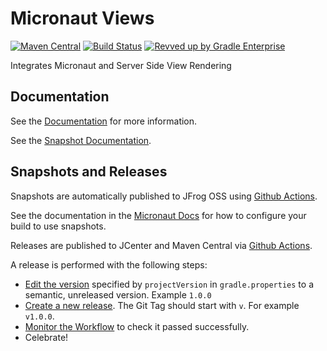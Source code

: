 # Micronaut Views #

[![Maven Central](https://img.shields.io/maven-central/v/io.micronaut.views/micronaut-views-core.svg?label=Maven%20Central)](https://search.maven.org/search?q=g:%22io.micronaut.views%22%20AND%20a:%22micronaut-views-core%22)
[![Build Status](https://github.com/micronaut-projects/micronaut-views/workflows/Java%20CI/badge.svg)](https://github.com/micronaut-projects/micronaut-views/actions)
[![Revved up by Gradle Enterprise](https://img.shields.io/badge/Revved%20up%20by-Gradle%20Enterprise-06A0CE?logo=Gradle&labelColor=02303A)](https://ge.micronaut.io/scans)

Integrates Micronaut and Server Side View Rendering

## Documentation

See the [Documentation](https://micronaut-projects.github.io/micronaut-views/latest/guide) for more information.

See the [Snapshot Documentation](https://micronaut-projects.github.io/micronaut-views/snapshot/guide).

## Snapshots and Releases

Snapshots are automatically published to JFrog OSS using [Github Actions](https://github.com/micronaut-projects/micronaut-views/actions).

See the documentation in the [Micronaut Docs](https://docs.micronaut.io/latest/guide/index.html#usingsnapshots) for how to configure your build to use snapshots.

Releases are published to JCenter and Maven Central via [Github Actions](https://github.com/micronaut-projects/micronaut-views/actions).

A release is performed with the following steps:

- [Edit the version](https://github.com/micronaut-projects/micronaut-views/edit/master/gradle.properties) specified by `projectVersion` in `gradle.properties` to a semantic, unreleased version. Example `1.0.0`
- [Create a new release](https://github.com/micronaut-projects/micronaut-views/releases/new). The Git Tag should start with `v`. For example `v1.0.0`.
- [Monitor the Workflow](https://github.com/micronaut-projects/micronaut-views/actions?query=workflow%3ARelease) to check it passed successfully.
- Celebrate!
